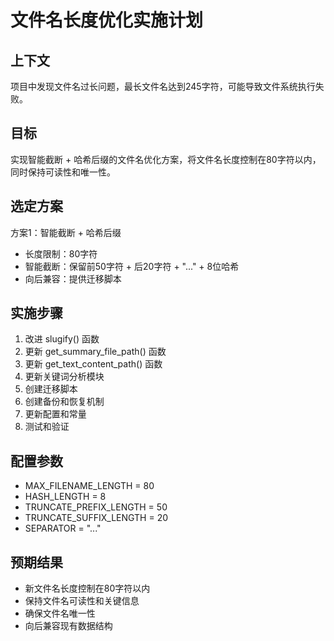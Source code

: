# 文件名长度优化实施计划

## 上下文
项目中发现文件名过长问题，最长文件名达到245字符，可能导致文件系统执行失败。

## 目标
实现智能截断 + 哈希后缀的文件名优化方案，将文件名长度控制在80字符以内，同时保持可读性和唯一性。

## 选定方案
方案1：智能截断 + 哈希后缀
- 长度限制：80字符
- 智能截断：保留前50字符 + 后20字符 + "..." + 8位哈希
- 向后兼容：提供迁移脚本

## 实施步骤
1. 改进 slugify() 函数
2. 更新 get_summary_file_path() 函数
3. 更新 get_text_content_path() 函数
4. 更新关键词分析模块
5. 创建迁移脚本
6. 创建备份和恢复机制
7. 更新配置和常量
8. 测试和验证

## 配置参数
- MAX_FILENAME_LENGTH = 80
- HASH_LENGTH = 8
- TRUNCATE_PREFIX_LENGTH = 50
- TRUNCATE_SUFFIX_LENGTH = 20
- SEPARATOR = "..."

## 预期结果
- 新文件名长度控制在80字符以内
- 保持文件名可读性和关键信息
- 确保文件名唯一性
- 向后兼容现有数据结构